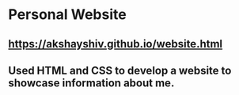 # Personal Website
## https://akshayshiv.github.io/website.html
## Used HTML and CSS to develop a website to showcase information about me. 